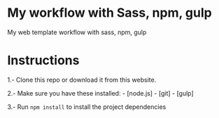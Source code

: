 # My workflow with Sass, npm, gulp
My web template workflow with sass, npm, gulp

# Instructions
1.- Clone this repo or download it from this website.

2.- Make sure you have these installed:
    - [node.js]
    - [git]
    - [gulp]

3.- Run `npm install` to install the project dependencies
